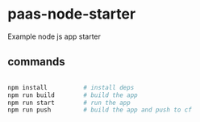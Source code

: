 # paas-node-starter

Example node js app starter

## commands

```bash

npm install          # install deps
npm run build        # build the app
npm run start        # run the app
npm run push         # build the app and push to cf
```
